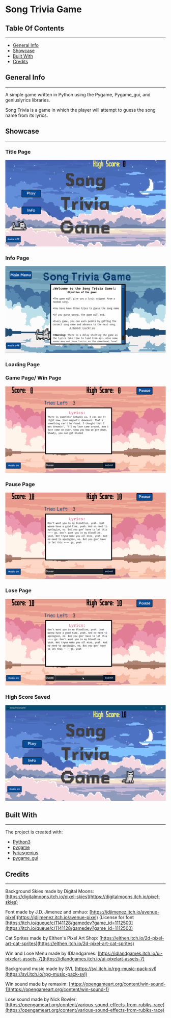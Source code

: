 # Song Trivia Game

## Table Of Contents
-------------
* [General Info](#general-info)
* [Showcase](#showcase)
* [Built With](#built-with)
* [Credits](#credits)


## General Info
-------------
A simple game written in Python using the Pygame, Pygame_gui, and geniuslyrics libraries.

Song Trivia is a game in which the player will attempt to guess the song name from its lyrics.

## Showcase
-------------
### Title Page
![](https://github.com/amarikb/Song-Trivia-Game/blob/main/data/readme/titlepage.gif)

### Info Page
![](https://github.com/amarikb/Song-Trivia-Game/blob/main/data/readme/infopage.gif)

### Loading Page


### Game Page/ Win Page
![](https://github.com/amarikb/Song-Trivia-Game/blob/main/data/readme/gamepage.gif)

### Pause Page
![](https://github.com/amarikb/Song-Trivia-Game/blob/main/data/readme/pausepage.gif)

### Lose Page 
![](https://github.com/amarikb/Song-Trivia-Game/blob/main/data/readme/losepage.gif)

### High Score Saved
![](https://github.com/amarikb/Song-Trivia-Game/blob/main/data/readme/highscore.png)

## Built With
-------------
The project is created with:
* [Python3](https://www.python.org) 
* [pygame](https://www.pygame.org/news)
* [lyricsgenius](https://lyricsgenius.readthedocs.io/en/master/)
* [pygame_gui](https://pygame-gui.readthedocs.io/en/latest/)


## Credits
-------------
Background Skies made by Digital Moons:
[https://digitalmoons.itch.io/pixel-skies](https://digitalmoons.itch.io/pixel-skies)

Font made by J.D. Jimenez and emhuo:
[https://jdjimenez.itch.io/avenue-pixel](https://jdjimenez.itch.io/avenue-pixel) (License for font  
[https://itch.io/queue/c/1141128/gamedev?game_id=1112500](https://itch.io/queue/c/1141128/gamedev?game_id=1112500)

Cat Sprites made by Elthen's Pixel Art Shop:
[https://elthen.itch.io/2d-pixel-art-cat-sprites](https://elthen.itch.io/2d-pixel-art-cat-sprites)

Win and Lose Menu made by IDlandgames:
[https://idlandgames.itch.io/ui-pixelart-assets-7](https://idlandgames.itch.io/ui-pixelart-assets-7)

Background music made by SVL
[https://svl.itch.io/rpg-music-pack-svl](https://svl.itch.io/rpg-music-pack-svl)

Win sound made by remaxim:
[https://opengameart.org/content/win-sound-1](https://opengameart.org/content/win-sound-1)

Lose sound made by Nick Bowler:
[https://opengameart.org/content/various-sound-effects-from-rubiks-race](https://opengameart.org/content/various-sound-effects-from-rubiks-race)
